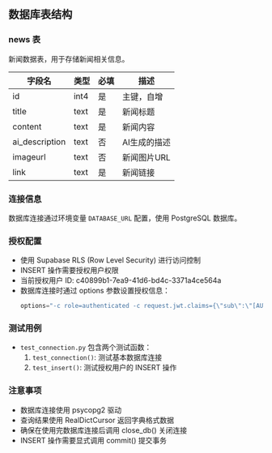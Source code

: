 ## 数据库表结构

### news 表

新闻数据表，用于存储新闻相关信息。

| 字段名 | 类型 | 必填 | 描述 |
|-------|------|------|------|
| id | int4 | 是 | 主键，自增 |
| title | text | 是 | 新闻标题 |
| content | text | 是 | 新闻内容 |
| ai_description | text | 否 | AI生成的描述 |
| imageurl | text | 否 | 新闻图片URL |
| link | text | 是 | 新闻链接 |

### 连接信息

数据库连接通过环境变量 `DATABASE_URL` 配置，使用 PostgreSQL 数据库。

### 授权配置

- 使用 Supabase RLS (Row Level Security) 进行访问控制
- INSERT 操作需要授权用户权限
- 当前授权用户 ID: c40899b1-7ea9-41d6-bd4c-3371a4ce564a
- 数据库连接时通过 options 参数设置授权信息：
  ```python
  options="-c role=authenticated -c request.jwt.claims={\"sub\":\"[AUTH_UID]\"}"
  ```

### 测试用例

- `test_connection.py` 包含两个测试函数：
  1. `test_connection()`: 测试基本数据库连接
  2. `test_insert()`: 测试授权用户的 INSERT 操作

### 注意事项

- 数据库连接使用 psycopg2 驱动
- 查询结果使用 RealDictCursor 返回字典格式数据
- 确保在使用完数据库连接后调用 close_db() 关闭连接
- INSERT 操作需要显式调用 commit() 提交事务